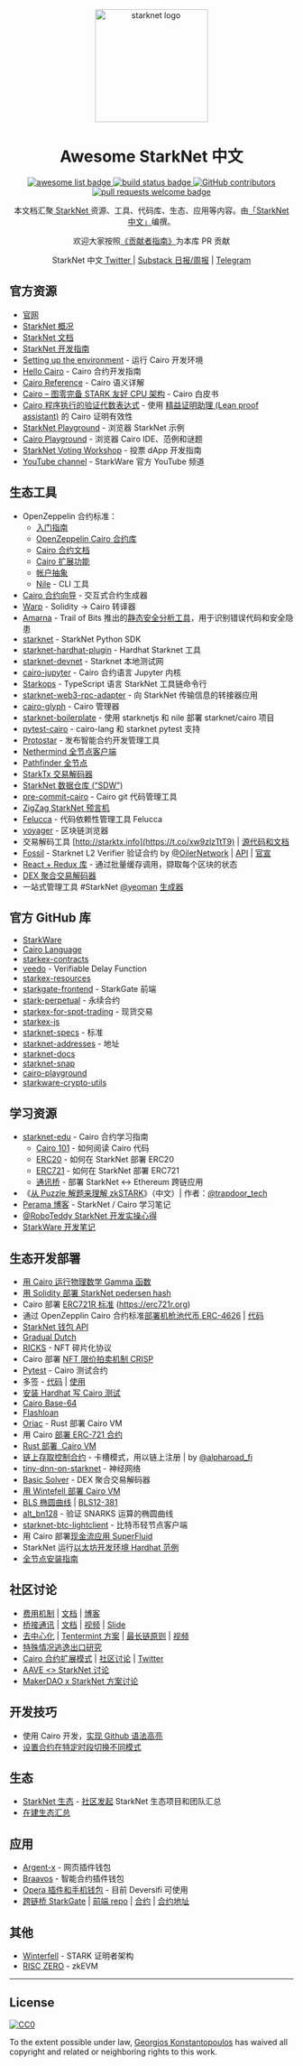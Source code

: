 <div align="center">
  <img alt="starknet logo" src="./assets/starknet.png" width="200" >
  <h1 align="center">Awesome StarkNet 中文</h1>
  <p align="center">
    <a href="https://github.com/sindresorhus/awesome">
      <img alt="awesome list badge" src="https://cdn.rawgit.com/sindresorhus/awesome/d7305f38d29fed78fa85652e3a63e154dd8e8829/media/badge.svg">
    </a>
    <a href="#buildstatus">
      <img alt="build status badge" src="https://github.com/gakonst/awesome-starknet/workflows/Build/badge.svg">
    </a>
    <a href="https://github.com/gakonst/awesome-starknet/graphs/contributors">
      <img alt="GitHub contributors" src="https://img.shields.io/github/contributors/gakonst/awesome-starknet">
    </a>
    <a href="http://makeapullrequest.com">
      <img alt="pull requests welcome badge" src="https://img.shields.io/badge/PRs-welcome-brightgreen.svg?style=flat">
    </a>
  </p>

  <p align="center">本文档汇聚<a href="https://medium.com/starkware/starknet-alpha-is-coming-to-mainnet-b825829eaf32"> StarkNet </a>资源、工具、代码库、生态、应用等内容。由<a href="https://twitter.com/StarkNet_ZH">「StarkNet 中文」</a>编撰。</p>
  <p align="center">欢迎大家按照<a href="CONTRIBUTING.md">《贡献者指南》</a>为本库 PR 贡献</p>
  
  <p align="center">StarkNet 中文<a href="https://twitter.com/StarkNet_ZH"> Twitter </a> | <a href="https://starknetzh.substack.com"> Substack 日报/周报</a>  |  <a href="https://t.me/starknet_zh"> Telegram</a></p>

</div>


## 官方资源

- [官网](https://starknet.io/)
- [StarkNet 概况](https://starknet.io/)
- [StarkNet 文档](https://starknet.io/docs/)
- [StarkNet 开发指南](https://starknet.io/building-on-starknet/)
- [Setting up the environment](https://www.cairo-lang.org/docs/quickstart.html) - 运行 Cairo 开发环境
- [Hello Cairo](https://www.cairo-lang.org/docs/hello_cairo/index.html) - Cairo 合约开发指南
- [Cairo Reference](https://www.cairo-lang.org/docs/reference/index.html) - Cairo 语义详解
- [Cairo – 图零完备 STARK 友好 CPU 架构](https://eprint.iacr.org/2021/1063.pdf) - Cairo 白皮书
- [Cairo 程序执行的验证代数表达式](https://arxiv.org/abs/2109.14534) - 使用 [精益证明助理 (Lean proof assistant)](<https://en.wikipedia.org/wiki/Lean_(proof_assistant)>) 的 Cairo 证明有效性
- [StarkNet Playground](https://www.starknet.io/playground) - 浏览器 StarkNet 示例
- [Cairo Playground](https://www.cairo-lang.org/playground/) - 浏览器 Cairo IDE、范例和谜题
- [StarkNet Voting Workshop](https://starkware.notion.site/starkware/StarkNet-Voting-Workshop-b61ef5f4a62d45af86892cba3158f7e6) - 投票 dApp 开发指南
- [YouTube channel](https://www.youtube.com/channel/UCnDWguR8mE2oDBsjhQkgbvg/playlists) - StarkWare 官方 YouTube 频道


## 生态工具

- OpenZeppelin 合约标准：
  - [入门指南](https://blog.openzeppelin.com/getting-started-with-openzeppelin-contracts-for-cairo)
  - [OpenZeppelin Cairo 合约库](https://github.com/OpenZeppelin/cairo-contracts)
  - [Cairo 合约文档](https://github.com/OpenZeppelin/cairo-contracts/blob/main/docs)
  - [Cairo 扩展功能](https://github.com/OpenZeppelin/cairo-contracts/blob/main/docs/Extensibility.md)
  - [帐户抽象](https://github.com/OpenZeppelin/cairo-contracts/discussions/41)
  - [Nile](https://github.com/OpenZeppelin/nile) - CLI 工具 
- [Cairo 合约向导](https://wizard.openzeppelin.com/cairo) - 交互式合约生成器
- [Warp](https://github.com/NethermindEth/warp) - Solidity -> Cairo 转译器
- [Amarna](https://github.com/crytic/amarna) - Trail of Bits 推出的[静态安全分析工具](https://blog.trailofbits.com/2022/04/20/amarna-static-analysis-for-cairo-programs)，用于识别错误代码和安全隐患
- [starknet](https://github.com/software-mansion/starknet.py) - StarkNet Python SDK
- [starknet-hardhat-plugin](https://github.com/Shard-Labs/starknet-hardhat-plugin) - Hardhat Starknet 工具
- [starknet-devnet](https://github.com/Shard-Labs/starknet-devnet) - Starknet 本地测试网
- [cairo-jupyter](https://github.com/ankitchiplunkar/cairo-jupyter) - Cairo 合约语言 Jupyter 内核
- [Starkops](https://github.com/0xs34n/starkops) - TypeScript 语言 StarkNet 工具链命令行
- [starknet-web3-rpc-adapter](https://github.com/software-mansion-labs/starknet-web3-rpc-adapter) - 向 StarkNet 传输信息的转接器应用
- [cairo-glyph](https://github.com/sambarnes/cairo-glyph) - Cairo 管理器
- [starknet-boilerplate](https://github.com/threepwave/starknet-boilerplate) - 使用 starknetjs 和 nile 部署 starknet/cairo 项目
- [pytest-cairo](https://github.com/TimNooren/pytest-cairo) - cairo-lang 和 starknet pytest 支持
- [Protostar](https://github.com/software-mansion/protostar) - 发布智能合约开发管理工具
- [Nethermind 全节点客户端](https://github.com/NethermindEth/juno)
- [Pathfinder 全节点](https://github.com/eqlabs/pathfinder)
- [StarkTx 交易解码器](https://starktx.info/)
- [StarkNet 数据仓库 (“SDW”)](https://tokenflow.live/blog/edw-open)
- [pre-commit-cairo](https://github.com/franalgaba/pre-commit-cairo) - Cairo git 代码管理工具
- [ZigZag StarkNet 预言机](https://github.com/ZigZagExchange/starknet-oracle)
- [Felucca](https://github.com/franalgaba/felucca) - 代码依赖性管理工具 Felucca
- [voyager](https://voyager.online) - 区块链浏览器
- 交易解码工具 [http://starktx.info](https://t.co/xw9zlzTtT9) | [源代码和文档](https://github.com/TokenFlowInsights/StarkTx)
- [Fossil](https://docs.oiler.network/oiler-network/products/fossil/getting-started) - Starknet L2 Verifier 验证合约 by [@OilerNetwork](https://twitter.com/OilerNetwork) | [API](https://fossil.oiler.network/docs) | [官宣](https://medium.com/oiler-network/introducing-fossil-ce4c23ad17c4)
- [React + Redux 库](https://github.com/ruleslabs/starknet-redux-multicall) - 通过批量缓存调用，撷取每个区块的状态
- [DEX 聚合交易解码器](https://github.com/zoeAD/basic-solver)
- 一站式管理工具 #StarkNet [@yeoman](https://twitter.com/yeoman) [生成器](https://github.com/onlydustxyz/generator-starknet)


## 官方 GitHub 库

- [StarkWare](https://github.com/starkware-libs)
- [Cairo Language](https://github.com/starkware-libs/cairo-lang)
- [starkex-contracts](https://github.com/starkware-libs/starkex-contracts)
- [veedo](https://github.com/starkware-libs/veedo) - Verifiable Delay Function
- [starkex-resources](https://github.com/starkware-libs/starkex-resources)
- [starkgate-frontend](https://github.com/starkware-libs/starkgate-frontend) - StarkGate 前端
- [stark-perpetual](https://github.com/starkware-libs/stark-perpetual) - 永续合约
- [starkex-for-spot-trading](https://github.com/starkware-libs/starkex-for-spot-trading) - 现货交易
- [starkex-js](https://github.com/starkware-libs/starkex-js)
- [starknet-specs](https://github.com/starkware-libs/starknet-specs) - 标准
- [starknet-addresses](https://github.com/starkware-libs/starknet-addresses) - 地址
- [starknet-docs](https://github.com/starkware-libs/starknet-docs)
- [starknet-snap](https://github.com/starkware-libs/starknet-snap)
- [cairo-playground](https://github.com/starkware-libs/cairo-playground)
- [starkware-crypto-utils](https://github.com/starkware-libs/starkware-crypto-utils)


## 学习资源

- [starknet-edu](https://github.com/starknet-edu/) - Cairo 合约学习指南
  - [Cairo 101](https://github.com/starknet-edu/starknet-cairo-101) - 如何阅读 Cairo 代码
  - [ERC20](https://github.com/starknet-edu/starknet-erc20) - 如何在 StarkNet 部署 ERC20
  - [ERC721](https://github.com/starknet-edu/starknet-erc721) - 如何在 StarkNet 部署 ERC721
  - [通讯桥](https://github.com/starknet-edu/starknet-messaging-bridge) - 部署 StarkNet <-> Ethereum 跨链应用
- 《[从 Puzzle 解题来理解 zkSTARK](https://mp.weixin.qq.com/s/9MkDahDq2mJulzQpYvDFEA)》（中文）| 作者：[@trapdoor_tech](https://twitter.com/trapdoor_tech) 
- [Perama 博客](https://perama-v.github.io/cairo/intro/) - StarkNet / Cairo 学习笔记
- [@RoboTeddy StarkNet 开发实操心得](https://hackmd.io/@RoboTeddy/BJZFu56wF)
- [StarkWare 开发笔记](https://seen-joke-82c.notion.site/StarkWare-Development-965f54711eb84dc79f3b61f22df9e383)


## 生态开发部署

- [用 Cairo 运行物理数学 Gamma 函数](https://github.com/abstractnull/specialfunctions_cairo)
- [用 Solidity 部署 StarkNet pedersen hash](https://github.com/zknoname/pedersen-hash-solidity)
- Cairo 部署 [ERC721R 标准](https://github.com/ctrlc03/ERC721R-Cairo) (https://erc721r.org)
- 通过 OpenZepplin Cairo 合约标准[部署机枪池代币 ERC-4626](https://github.com/OpenZeppelin/cairo-contracts/issues/277) | [代码](https://github.com/koloz193/ERC4626)
- [StarkNet 钱包 API](https://github.com/myBraavos/get-starknet-wallet)
- [Gradual Dutch](https://github.com/sambarnes/cairo-dutch/pull/1)
- [RICKS](https://github.com/FawadHa1der/ricks-cairo-contracts) - NFT 碎片化协议
- Cairo 部署 [NFT 限价拍卖机制 CRISP](https://github.com/08351ty/CRISP-cairo)
- [Pytest](https://github.com/TimNooren/pytest-cairo) - Cairo 测试合约
- 多签 - [代码](https://github.com/eqlabs/starknet-multisig) | [使用](http://starknet-multisig.vercel.app)
- [安装 Hardhat 写 Cairo 测试](https://github.com/gaetbout/starknet-stack)
- [Cairo Base-64](https://github.com/dhruvkelawala/cairo-base64)
- [Flashloan](https://github.com/tohrnii/flashloan-starknet)
- [Oriac](https://github.com/xJonathanLEI/oriac) - Rust 部署 Cairo VM
- 用 Cairo [部署 ERC-721 合约](https://github.com/scaffold-eth/scaffold-eth/tree/starknet-nft)
- [Rust 部署  Cairo VM](https://github.com/lambdaclass/giza)
- [链上存取控制合约](https://github.com/419Labs/access-controller-contracts) - 卡槽模式，用以链上注册 | by [@alpharoad_fi](https://twitter.com/alpharoad_fi)
- [tiny-dnn-on-starknet](https://github.com/guiltygyoza/tiny-dnn-on-starknet) - 神经网络
- [Basic Solver](https://github.com/zoeAD/basic-solver) - DEX 聚合交易解码器
- [用 Wintefell 部署 Cairo VM](https://github.com/maxgillett/giza)
- [BLS 椭圆曲线](https://github.com/0xNonCents/multi-precision_cairo) | [BLS12-381](https://github.com/0xNonCents/cairo-bls12-381)
- [alt_bn128](https://github.com/tekkac/cairo-alt_bn128) - 验证 SNARKS 运算的椭圆曲线
- [starknet-btc-lightclient](https://github.com/samlaf/starknet-btc-lightclient) - 比特币轻节点客户端
- 用 Cairo 部署[现金流应用 SuperFluid](https://github.com/ayushm2003/basic-superfluid)
- StarkNet 运行[以太坊开发环境 Hardhat 范例](https://github.com/Shard-Labs/starknet-hardhat-example)
- [全节点安装指南](https://twitter.com/StarkNet_ZH/status/1522111642498048000)



## 社区讨论

- [费用机制](https://community.starknet.io/t/fees-in-starknet-alpha/286) | [文档](https://starknet.io/documentation/fee-mechanism/#How) | [博客](https://www.ethereum.cn/Layer2/fees-in-starknet-alpha)
- [桥接通讯](https://github.com/starknet-edu/starknet-messaging-bridge) | [文档](https://starknet.io/docs/hello_starknet/l1l2.html) | [视频](https://www.youtube.com/watch?v=C-6SBaDi5_c) | [Slide](https://slideshare.net/TinaBregovi/starknet-l1l2-messaging-workshop)
- [去中心化](https://community.starknet.io/t/starknet-decentralization-kicking-off-the-discussion/711) | [Tentermint 方案](https://community.starknet.io/t/starknet-decentralization-tendermint-based-suggestion/998) | [最长链原则](https://community.starknet.io/t/decentralized-consensus-potential-candidate-longest-chain/824) | [视频](https://www.youtube.com/watch?v=rQd6xXIQ43g)
- [特殊情况逃逸出口研究](https://community.starknet.io/t/starknet-escape-hatch-research/1108)
- [Cairo 合约扩展模式](https://github.com/OpenZeppelin/cairo-contracts/blob/main/docs/Extensibility.md) | [社区讨论](https://community.starknet.io/t/contract-extensibility-pattern/210?u=martriay) | [Twitter](https://twitter.com/StarkNet_ZH/status/1521704816916922368)
- [AAVE <> StarkNet 讨论](https://governance.aave.com/t/request-for-approval-aave-starkware-phase-i/7145)
- [MakerDAO x StarkNet 方案讨论](https://forum.makerdao.com/t/mip39c2-sp19-adding-the-starknet-engineering-core-unit-sne-001/9745)


## 开发技巧

- 使用 Cairo 开发，[实现 Github 语法高亮](https://twitter.com/StarkNet_ZH/status/1511925350443278342)
- [设置合约在特定时段切换不同模式](https://github.com/0xtonysprocket/zz_simple_liquidity_pool/blob/main/contracts/Time_window_base.cairo)



## 生态
- [StarkNet 生态](https://starknet-ecosystem.com) - [社区发起](https://github.com/419Labs/starknet-ecosystem.com) StarkNet 生态项目和团队汇总
- [在建生态汇总](https://starkware.notion.site/Projects-Building-on-StarkNet-a33dee55778a4515a9be9bdae02ee682)


## 应用

- [Argent-x](https://github.com/argentlabs/argent-x) - 网页插件钱包
- [Braavos](https://braavos.app) - 智能合约插件钱包
- [Opera 插件和手机钱包](https://www.opera.com/crypto/next) - 目前 Deversifi 可使用
- [跨链桥 StarkGate](https://goerli.starkgate.starknet.io) | [前端 repo](https://github.com/starkware-libs/starkgate-frontend) | [合约](https://github.com/starkware-libs/starkgate-contracts/tree/main/src/starkware/starknet/apps/starkgate) |  [合约地址](https://github.com/starkware-libs/starknet-addresses)


## 其他

- [Winterfell](https://github.com/novifinancial/winterfell) - STARK 证明者架构
- [RISC ZERO](https://www.risczero.com/docs/tutorial-examples/what_is_risc_zero) - zkEVM


---

## License

[![CC0](https://mirrors.creativecommons.org/presskit/buttons/88x31/svg/cc-zero.svg)](https://creativecommons.org/publicdomain/zero/1.0/)

To the extent possible under law,
[Georgios Konstantopoulos](https://github.com/gakonst) has waived all copyright
and related or neighboring rights to this work.
